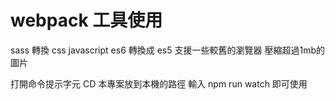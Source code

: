 # webpack 工具使用
sass 轉換 css
javascript es6 轉換成 es5 支援一些較舊的瀏覽器
壓縮超過1mb的圖片

打開命令提示字元
CD 本專案放到本機的路徑
輸入 npm run watch 
即可使用
